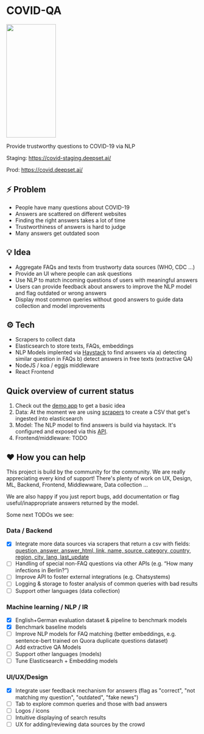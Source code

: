 # COVID-QA

<img src="https://github.com/deepset-ai/COVID-QA/blob/master/docs/img/covid-bert.png?raw=true" width="130" height="298" />

Provide trustworthy questions to COVID-19 via NLP

Staging: https://covid-staging.deepset.ai/

Prod: https://covid.deepset.ai/

## :zap: Problem
- People have many questions about COVID-19
- Answers are scattered on different websites 
- Finding the right answers takes a lot of time
- Trustworthiness of answers is hard to judge
- Many answers get outdated soon

## :bulb: Idea
- Aggregate FAQs and texts from trustworty data sources (WHO, CDC ...)
- Provide an UI where people can ask questions
- Use NLP to match incoming questions of users with meaningful answers
- Users can provide feedback about answers to improve the NLP model and flag outdated or wrong answers
- Display most common queries without good answers to guide data collection and model improvements

## :gear:	Tech 
- Scrapers to collect data
- Elasticsearch to store texts, FAQs, embeddings
- NLP Models implented via [Haystack](https://github.com/deepset-ai/haystack/) to find answers via a) detecting similar question in FAQs b) detect answers in free texts (extractive QA)
- NodeJS / koa / eggjs middleware
- React Frontend

## Quick overview of current status 

1. Check out the [demo app](https://covid.deepset.ai/) to get a basic idea 
2. Data: At the moment we are using [scrapers](https://github.com/deepset-ai/COVID-QA/tree/master/data/scrapers) to create a CSV that get's ingested into elasticsearch
3. Model: The NLP model to find answers is build via haystack. It's configured and exposed via this [API](https://github.com/deepset-ai/COVID-QA/tree/master/backend).
4. Frontend/middleware: TODO

## :heart: How you can help
This project is build by the community for the community. We are really appreciating every kind of support! There's plenty of work on UX, Design, ML, Backend, Frontend, Middlewware, Data collection ... 

We are also happy if you just report bugs, add documentation or flag useful/inappropriate answers returned by the model.

Some next TODOs we see:
### Data / Backend
- [x] Integrate more data sources via scrapers that return a csv with fields: [question,	answer, answer_html, 
link, name, source, category, country, region, city, lang, last_update](https://github.com/deepset-ai/COVID-QA/blob/master/docs/img/example-data-format.png)
- [ ] Handling of special non-FAQ questions via other APIs (e.g. “How many infections in Berlin?”)
- [ ] Improve API to foster external integrations (e.g. Chatsystems) 
- [ ] Logging & storage to foster analysis of common queries with bad results  
- [ ] Support other languages (data collection)

### Machine learning / NLP / IR
- [x] English+German evaluation dataset & pipeline to benchmark models
- [x] Benchmark baseline models 
- [ ] Improve NLP models for FAQ matching (better embeddings, e.g. sentence-bert trained on Quora duplicate questions dataset)
- [ ] Add extractive QA Models
- [ ] Support other languages (models)
- [ ] Tune Elasticsearch + Embedding models

### UI/UX/Design
- [x] Integrate user feedback mechanism for answers (flag as "correct", "not matching my question", "outdated", "fake news")
- [ ] Tab to explore common queries and those with bad answers
- [ ] Logos / icons
- [ ] Intuitive displaying of search results
- [ ] UX for adding/reviewing data sources by the crowd

